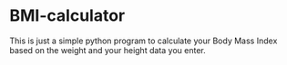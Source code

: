 # BMI-calculator
This is just a simple python program to calculate your Body Mass Index based on the weight and your height data you enter.
